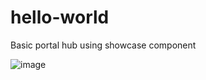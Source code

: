 # hello-world

Basic portal hub using showcase component

![image](https://user-images.githubusercontent.com/32600939/208264239-8f2d49e4-05f1-4aa0-a993-003847309528.png)

